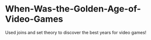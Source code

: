 # When-Was-the-Golden-Age-of-Video-Games
Used joins and set theory to discover the best years for video games!
